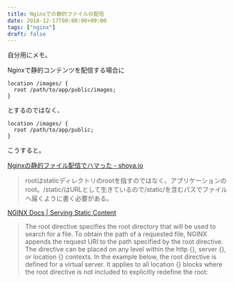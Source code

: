 ```yaml
---
title: Nginxでの静的ファイルの配信
date: 2018-12-17T00:00:00+09:00
tags: ["nginx"]
draft: false
---
```


自分用にメモ。

Nginxで静的コンテンツを配信する場合に

```nginx
location /images/ {
  root /path/to/app/public/images;
}
```

とするのではなく、

```nginx
location /images/ {
  root /path/to/app/public;
}
```

こうすると。

[Nginxの静的ファイル配信でハマった - shoya.io](https://shoya.io/ja/posts/nginx-root/)  

> rootはstaticディレクトリのrootを指すのではなく、アプリケーションのroot。/static/はURLとして生きているので/static/を含むパスでファイルへ届くように書く必要がある。

[NGINX Docs | Serving Static Content](https://docs.nginx.com/nginx/admin-guide/web-server/serving-static-content/#root)  

> The root directive specifies the root directory that will be used to search for a file. To obtain the path of a requested file, NGINX appends the request URI to the path specified by the root directive. The directive can be placed on any level within the http {}, server {}, or location {} contexts. In the example below, the root directive is defined for a virtual server. It applies to all location {} blocks where the root directive is not included to explicitly redefine the root:

